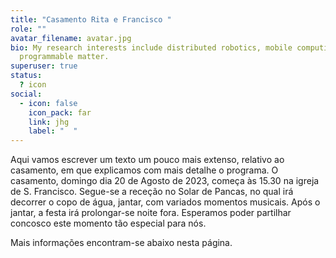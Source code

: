 ```yaml
---
title: "Casamento Rita e Francisco "
role: ""
avatar_filename: avatar.jpg
bio: My research interests include distributed robotics, mobile computing and
  programmable matter.
superuser: true
status:
  ? icon
social:
  - icon: false
    icon_pack: far
    link: jhg
    label: "  "
---
```



Aqui vamos escrever um texto um pouco mais extenso, relativo ao casamento, em que explicamos com mais detalhe o programa. O casamento, domingo dia 20 de Agosto de 2023, começa às 15.30 na igreja de S. Francisco. Segue-se a receção no Solar de Pancas, no qual irá decorrer o copo de água, jantar, com variados momentos musicais. Após o jantar, a festa irá prolongar-se noite fora. Esperamos poder partilhar concosco este momento tão especial para nós.

Mais informações encontram-se abaixo nesta página.
